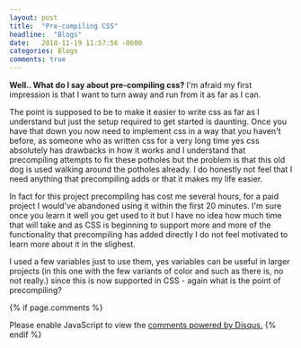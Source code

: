 ```yaml
---
layout: post
title:  "Pre-compiling CSS"
headline:  "Blogs"
date:   2018-11-19 11:57:56 -0600
categories: Blogs
comments: true
---
```



**Well.. What do I say about pre-compiling css?** I'm afraid my first impression is that I want to turn away and run from it as far as I can.

The point is supposed to be to make it easier to write css as far as I understand but just the setup required to get started is daunting.
Once you have that down you now need to implement css in a way that you haven't before, as someone who as written css for a very long time
yes css absolutely has drawbacks in how it works and I understand that precompiling attempts to fix these potholes but the problem is that
this old dog is used walking around the potholes already. I do honestly not feel that I need anything that precompiling adds or that it
makes my life easier.

In fact for this project precompiling has cost me several hours, for a paid project I would've abandoned using
it within the first 20 minutes. I'm sure once you learn it well you get used to it but I have no idea how much time that will take and
as CSS is beginning to support more and more of the functionality that precompiling has added directly I do not feel motivated to learn
more about it in the slighest.

I used a few variables just to use them, yes variables can be useful in larger projects (in this one with the few variants of color and such
as there is, no not really.) since this is now supported in CSS - again what is the point of precompiling?

{% if page.comments %}
<div id="disqus_thread"></div>
<script>

/**
*  RECOMMENDED CONFIGURATION VARIABLES: EDIT AND UNCOMMENT THE SECTION BELOW TO INSERT DYNAMIC VALUES FROM YOUR PLATFORM OR CMS.
*  LEARN WHY DEFINING THESE VARIABLES IS IMPORTANT: https://disqus.com/admin/universalcode/#configuration-variables*/
/*
var disqus_config = function () {
this.page.url = PAGE_URL;  // Replace PAGE_URL with your page's canonical URL variable
this.page.identifier = PAGE_IDENTIFIER; // Replace PAGE_IDENTIFIER with your page's unique identifier variable
};
*/
(function() { // DON'T EDIT BELOW THIS LINE
var d = document, s = d.createElement('script');
s.src = 'https://examination-1-1.disqus.com/embed.js';
s.setAttribute('data-timestamp', +new Date());
(d.head || d.body).appendChild(s);
})();
</script>
<noscript>Please enable JavaScript to view the <a href="https://disqus.com/?ref_noscript">comments powered by Disqus.</a></noscript>
{% endif %}